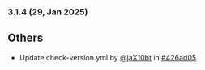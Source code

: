 ### 3.1.4 (29, Jan 2025)
## Others
- Update check-version.yml by [<u>@jaX10bt</u>](https://www.github.com/jaX10bt) in [#426ad05](https://github.com/buerokratt/XTR/commit/426ad05)
